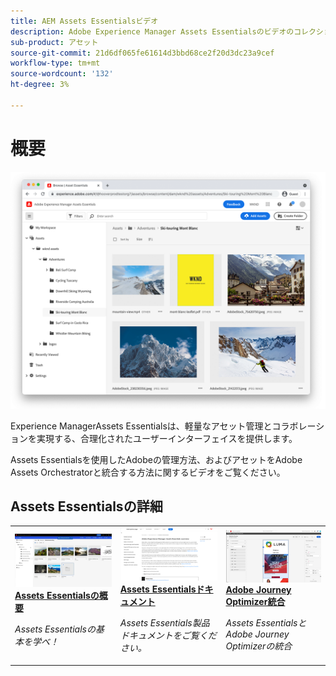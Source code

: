 ```yaml
---
title: AEM Assets Essentialsビデオ
description: Adobe Experience Manager Assets Essentialsのビデオのコレクション
sub-product: アセット
source-git-commit: 21d6df065fe61614d3bbd68ce2f20d3dc23a9cef
workflow-type: tm+mt
source-wordcount: '132'
ht-degree: 3%

---
```



# 概要

![Assets Essentials](./assets/overview/hero.png)

Experience ManagerAssets Essentialsは、軽量なアセット管理とコラボレーションを実現する、合理化されたユーザーインターフェイスを提供します。

Assets Essentialsを使用したAdobeの管理方法、およびアセットをAdobe Assets Orchestratorと統合する方法に関するビデオをご覧ください。

## Assets Essentialsの詳細

<table>
<td>
   <a href="./basics/managing.md">
   <img alt="Assets Essentialsの概要" src="./assets/overview/getting-started.png" />
   </a>
   <div>
      <a href="./basics/managing.md">
      <strong>Assets Essentialsの概要</strong>
      </a>
   </div>
   <p>
      <em>Assets Essentialsの基本を学べ！</em>
   </p>
</td>
<td>
   <a href="https://experienceleague.adobe.com/docs/experience-manager-assets-essentials/help/introduction.html">
   <img alt="" src="./assets/overview/assets-essentials-docs.png"/>
   </a>
   <div>
      <a href="https://experienceleague.adobe.com/docs/experience-manager-assets-essentials/help/introduction.html">
      <strong>Assets Essentialsドキュメント</strong>
      </a>
   </div>
   <p>
      <em>Assets Essentials製品ドキュメントをご覧ください。</em>
   <p>
</td>
<td>
   <a href="https://experienceleague.adobe.com/docs/journey-optimizer-learn/tutorials/create-messages/create-email-content-with-the-message-editor.html">
   <img alt="Adobe Journey Optimizer" src="./assets/overview/adobe-journey-optimizer.png" />
   </a>
   <div>
      <a href="https://experienceleague.adobe.com/docs/journey-optimizer-learn/tutorials/create-messages/create-email-content-with-the-message-editor.html">
      <strong>Adobe Journey Optimizer統合</strong>
      </a>
   </div>
   <p>
      <em>Assets EssentialsとAdobe Journey Optimizerの統合</em>
   <p>
</td>
</table>
